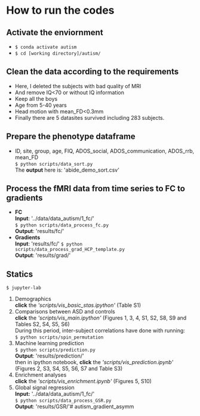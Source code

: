 # How to run the codes

## Activate the enviornment  
- `$ conda activate autism`  
- `$ cd [working directory]/autism/`

## Clean the data according to the requirements
- Here, I deleted the subjects with bad quality of MRI
- And remove IQ<70 or without IQ information
- Keep all the boys
- Age from 5-40 years
- Head motion with mean_FD<0.3mm
- Finally there are 5 datasites survived including 283 subjects.

## Prepare the phenotype dataframe  
- ID, site, group, age, FIQ, ADOS_social, ADOS_communication, ADOS_rrb, mean_FD  
`$ python scripts/data_sort.py`  
The **output** here is: 'abide_demo_sort.csv' 

## Process the fMRI data from time series to FC to gradients  
- **FC**   
**Input**: '../data/data_autism/1_fc/'  
`$ python scripts/data_process_fc.py`  
**Output**: 'results/fc/'    
- **Gradients**  
**Input**: 'results/fc/' 
`$ python scripts/data_process_grad_HCP_template.py`  
**Output**: 'results/grad/'

## Statics  
`$ jupyter-lab`  
  1. Demographics  
  **click** the *'scripts/vis_basic_stas.ipython'* (Table S1)
  2. Comparisons between ASD and controls  
  **click** the *'scripts/vis_main.ipython'* (Figures 1, 3, 4, S1, S2, S8, S9 and Tables S2, S4, S5, S6)  
  During this period, inter-subject correlations have done with running:  
  `$ python scripts/spin_permutation` 
  3. Machine learning prediction  
  `$ python scripts/prediction.py`  
  **Output**: 'results/prediction/'  
  then in ipython notebook, **click** the *'scripts/vis_prediction.ipynb'* (Figures 2, S3, S4, S5, S6, S7 and Table S3)
  4. Enrichment analyses  
  **click** the *'scripts/vis_enrichment.ipynb'* (Figures 5, S10)
  5. Global signal regression  
  **Input:** '../data/data_autism/1_fc/'  
  `$ python scripts/data_process_GSR.py`  
  **Output**: 'results/GSR/'# autism_gradient_asymm
